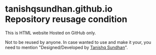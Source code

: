 # tanishqsundhan.github.io Repository reusage condition

This is HTML website Hosted on GitHub only.

Not to be reused by anyone. In case wanted to use and make it your, you need to mention "Designed/Developed by <a href="https://TanishqSundhan.com" target="_blank">Tanishq Sundhan</a>".
